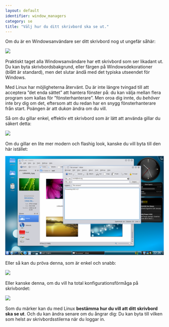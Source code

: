 ```yaml
---
layout: default
identifier: window_managers
category: se
title: "Välj hur du ditt skrivbord ska se ut."
---
```


Om du är en Windowsanvändare ser ditt skrivbord nog ut ungefär såhär:

<img src="/img/windows_vista.jpg" />

Praktiskt taget alla Windowsanvändare har ett skrivbord som ser likadant ut. Du kan byta skrivbordsbakgrund, eller färgen på Windowsdekorationer (blått är standard), men det slutar ändå med det typiska utseendet för Windows.

Med Linux har möjligheterna återvänt. Du är inte längre tvingad till att acceptera ”det enda sättet” att hantera  fönster på: du kan välja mellan flera program som kallas för ”fönsterhanterare”. Men oroa dig innte, du <i>behöver</i> inte bry dig om det, eftersom att du redan har en snygg fönsterhanterare från start. Poängen är att du<i>kan</i> ändra om du vill.

Så om du gillar enkel, effektiv ett skrivbord som är lätt att använda gillar du säkert detta:

<img src="/img/ubuntu.jpg"/>

Om du gillar en lite mer modern och flashig look, kanske du vill byta till den här istället:

<img src="/img/kde.png" />

Eller så kan du pröva denna, som är enkel och snabb:

<img src="/img/xfce.jpg" />

Eller kanske denna, om du vill ha total konfigurationsförmåga på skrivbordet:

<img src="/img/wm.jpg" />

Som du märker kan du med Linux <b>bestämma hur du vill att ditt skrivbord ska se ut</b>. Och du kan ändra senare om du ångrar dig: Du kan byta till vilken som helst av skrivbordsstilerna när du loggar in.




